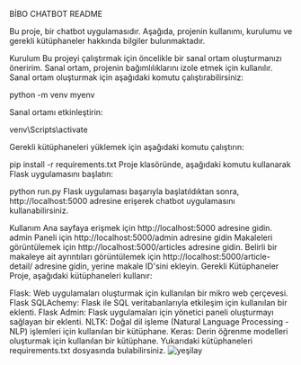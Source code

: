 BİBO CHATBOT README

Bu proje, bir chatbot uygulamasıdır. Aşağıda, projenin kullanımı, kurulumu ve gerekli kütüphaneler hakkında bilgiler bulunmaktadır.

Kurulum
Bu projeyi çalıştırmak için öncelikle bir sanal ortam oluşturmanızı öneririm. Sanal ortam, projenin bağımlılıklarını izole etmek için kullanılır. Sanal ortam oluşturmak için aşağıdaki komutu çalıştırabilirsiniz:

python -m venv myenv

Sanal ortamı etkinleştirin:

venv\Scripts\activate

Gerekli kütüphaneleri yüklemek için aşağıdaki komutu çalıştırın:

pip install -r requirements.txt
Proje klasöründe, aşağıdaki komutu kullanarak Flask uygulamasını başlatın:


python run.py
Flask uygulaması başarıyla başlatıldıktan sonra, http://localhost:5000 adresine erişerek chatbot uygulamasını kullanabilirsiniz.

Kullanım
Ana sayfaya erişmek için http://localhost:5000 adresine gidin.
admin Paneli için http://localhost:5000/admin adresine gidin
Makaleleri görüntülemek için http://localhost:5000/articles adresine gidin.
Belirli bir makaleye ait ayrıntıları görüntülemek için http://localhost:5000/article-detail/<id> adresine gidin, <id> yerine makale ID'sini ekleyin.
Gerekli Kütüphaneler
Proje, aşağıdaki kütüphaneleri kullanır:

Flask: Web uygulamaları oluşturmak için kullanılan bir mikro web çerçevesi.
Flask SQLAchemy: Flask ile SQL veritabanlarıyla etkileşim için kullanılan bir eklenti.
Flask Admin: Flask uygulamaları için yönetici paneli oluşturmayı sağlayan bir eklenti.
NLTK: Doğal dil işleme (Natural Language Processing - NLP) işlemleri için kullanılan bir kütüphane.
Keras: Derin öğrenme modelleri oluşturmak için kullanılan bir kütüphane.
Yukarıdaki kütüphaneleri requirements.txt dosyasında bulabilirsiniz.
![yeşilay](https://github.com/biboemre/BiboChatbotApp/assets/97239219/a0497e89-d13f-4eb4-942f-7ce43395685e)
